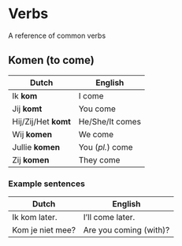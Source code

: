 # Verbs

A reference of common verbs

## Komen (to come)

| Dutch | English |
| ------- | ----- |
| Ik **kom** | I come |
| Jij **komt** | You come |
| Hij/Zij/Het **komt** | He/She/It comes |
| Wij **komen** | We come |
| Jullie **komen** | You (*pl.*) come |
| Zij **komen** | They come |

### Example sentences

| Dutch | English |
| ------- | ----- |
| Ik kom later. | I’ll come later. |
| Kom je niet mee? | Are you coming (with)? |
